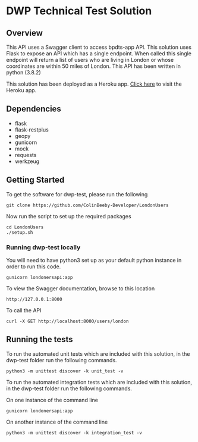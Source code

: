 # DWP Technical Test Solution

## Overview

This API uses a Swagger client to access bpdts-app API. This solution uses Flask to expose an API which has a single endpoint. When called this single endpoint will return a list of users who are living in London or whose coordinates are within 50 miles of London. This API has been written in python (3.8.2)

This solution has been deployed as a Heroku app. [Click here](https://londoners.herokuapp.com) to visit the Heroku app.

## Dependencies

* flask
* flask-restplus
* geopy
* gunicorn
* mock
* requests
* werkzeug


## Getting Started

To get the software for dwp-test, please run the following

```
git clone https://github.com/ColinBeeby-Developer/LondonUsers
```

Now run the script to set up the required packages

```
cd LondonUsers
./setup.sh
```

### Running dwp-test locally

You will need to have python3 set up as your default python instance in order to run this code.

```
gunicorn londonersapi:app
```

To view the Swagger documentation, browse to this location

```
http://127.0.0.1:8000
```

To call the API

```
curl -X GET http://localhost:8000/users/london
```

## Running the tests

To run the automated unit tests which are included with this solution, in the dwp-test folder run the following commands.

```
python3 -m unittest discover -k unit_test -v
```

To run the automated integration tests which are included with this solution, in the dwp-test folder run the following commands.

On one instance of the command line 

```
gunicorn londonersapi:app
```
On another instance of the command line

```
python3 -m unittest discover -k integration_test -v
```
